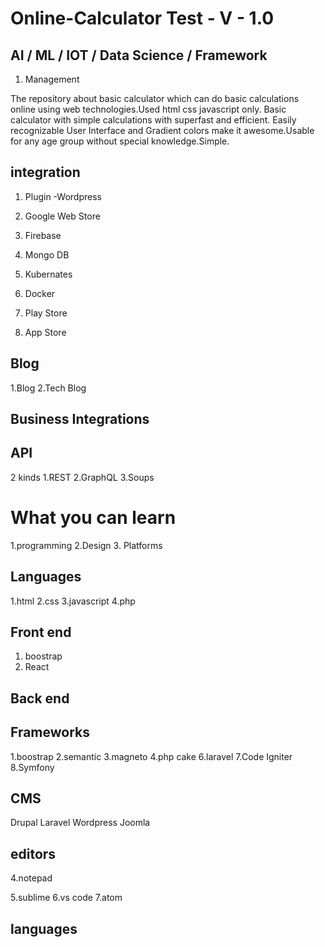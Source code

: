 # Online-Calculator Test - V - 1.0 


## AI / ML / IOT / Data Science / Framework

1. Management

The repository about basic calculator which can do basic calculations online using web technologies.Used html css javascript only. 
Basic calculator with simple calculations with superfast and efficient.
Easily recognizable User Interface and Gradient colors make it awesome.Usable for any age group without special knowledge.Simple.


## integration
1. Plugin -Wordpress
2. Google Web Store
3. Firebase
4. Mongo DB
5. Kubernates
6. Docker

1. Play Store
2. App Store

## Blog 
1.Blog
2.Tech Blog
## Business Integrations

## API
2 kinds
1.REST
2.GraphQL
3.Soups

# What you can learn
1.programming
2.Design
3. Platforms
## Languages
1.html
2.css
3.javascript
4.php
## Front end
1. boostrap
2. React
## Back end

## Frameworks
1.boostrap
2.semantic
3.magneto
4.php cake
6.laravel
7.Code Igniter
8.Symfony

## CMS
Drupal
Laravel
Wordpress
Joomla



## editors
4.notepad

5.sublime
6.vs code
7.atom

## languages

 
 

